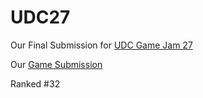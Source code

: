 # UDC27

Our Final Submission for [UDC Game Jam 27](https://itch.io/jam/udc-jam-27)

Our [Game Submission](https://anandhkirupa.itch.io/froggyfrenzy)

Ranked #32
